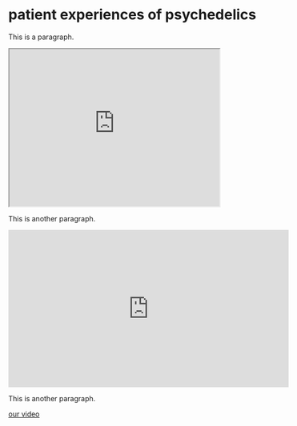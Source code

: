 <html> 
  <head>
    <title>patient experiences on psychedelics</title> 
  </head>
  <body> 
    <h1>patient experiences of psychedelics</h1> 
    <p>This is a paragraph.</p>
    <iframe width="420" height="315"
    src="https://www.youtube.com/embed/tgbNymZ7vqY?start=10&end=20">
    </iframe>
    <p>This is another paragraph.</p>
    <iframe width="560" height="315" 
    src="https://www.youtube.com/embed/UGN2l-XY_EE?si=PvjXSn17Es676Z1q&amp;start=3847" 
    title="YouTube video player" frameborder="0" allow="accelerometer; 
    autoplay; clipboard-write; encrypted-media; gyroscope; picture-in-picture; 
    web-share" allowfullscreen></iframe>
    <p>This is another paragraph.</p>
    <a href="https://www.youtube.com/watch?v=UGN2l-XY_EE&ab_channel=RealStories">our video</a>
</body>
</html>
